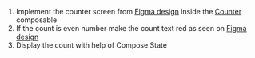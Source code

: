 1. Implement the counter screen from [Figma design](https://www.figma.com/file/HQTXSLsB6cip2kT4hBCFCd/ComposePlayground?node-id=150-1307&t=afmB4ut8xuZ7fRQ3-0) inside the [Counter](course://lesson4/task1/library/src/main/java/in/obvious/course/compose/library/MainActivity.kt) composable
2. If the count is even number make the count text red as seen on [Figma design](https://www.figma.com/file/HQTXSLsB6cip2kT4hBCFCd/ComposePlayground?node-id=172-1467&t=afmB4ut8xuZ7fRQ3-0)
3. Display the count with help of Compose State
